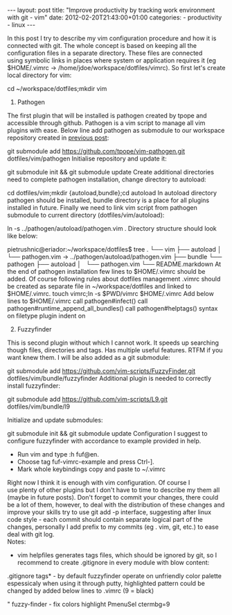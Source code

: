 --- layout: post title: "Improve productivity by tracking work environment with git - vim" date: 2012-02-20T21:43:00+01:00 categories: - productivity - linux ---

In this post I try to describe my vim configuration procedure and how it is connected with git. The whole concept is based on keeping all the configuration files in a separate directory. These files are connected using symbolic links in places where system or application requires it (eg $HOME/.vimrc -> /home/jdoe/workspace/dotfiles/vimrc). So first let's create local directory for vim:  

cd ~/workspace/dotfiles;mkdir vim  

1. Pathogen
    
The first plugin that will be installed is pathogen created by tpope and accessible through github. Pathogen is a vim script to manage all vim plugins with ease. Below line add pathogen as submodule to our workspace repository created in [previous post](http://pietrushnic.blogspot.com/2012/02/improve-productivity-by-tracking-work.html):  

git submodule add https://github.com/tpope/vim-pathogen.git dotfiles/vim/pathogen Initialise repository and update it:  

git submodule init && git submodule update Create additional directories need to complete pathogen installation, change directory to autoload:  

cd dotfiles/vim;mkdir {autoload,bundle};cd autoload In autoload directory pathogen should be installed, bundle directory is a place for all plugins installed in future. Finally we need to link vim script from pathogen submodule to current directory (dotfiles/vim/autoload):  

ln -s ../pathogen/autoload/pathogen.vim . Directory structure should look like below:  

pietrushnic@eriador:~/workspace/dotfiles$ tree . └── vim ├── autoload │   └── pathogen.vim -> ../pathogen/autoload/pathogen.vim ├── bundle └── pathogen ├── autoload │   └── pathogen.vim └── README.markdown At the end of pathogen installation few lines to $HOME/.vimrc should be added. Of course following rules about dotfiles management .vimrc should be created as separate file in ~/workspace/dotfiles and linked to $HOME/.vimrc.
touch vimrc;ln -s $PWD/vimrc $HOME/.vimrc Add below lines to $HOME/.vimrc
call pathogen#infect() call pathogen#runtime\_append\_all\_bundles() call pathogen#helptags() syntax on filetype plugin indent on
    

2. Fuzzyfinder

This is second plugin without which I cannot work. It speeds up searching though files, directories and tags. Has multiple useful features. RTFM if you want knew them. I will be also added as a git submodule:  

git submodule add https://github.com/vim-scripts/FuzzyFinder.git dotfiles/vim/bundle/fuzzyfinder Additional plugin is needed to correctly install fuzzyfinder:  

git submodule add https://github.com/vim-scripts/L9.git dotfiles/vim/bundle/l9

Initialize and update submodules:  

git submodule init && git submodule update Configuration I suggest to configure fuzzyfinder with accordance to example provided in help. 

  - Run vim and type :h fuf@en<Enter>. 
  - Choose tag fuf-vimrc-example and press Ctrl-]. 
  - Mark whole keybindings copy and paste to ~/.vimrc

Right now I think it is enough with vim configuration. Of course I use plenty of other plugins but I don't have to time to describe my them all (maybe in future posts). Don't forget to commit your changes, there could be a lot of them, however, to deal with the distribution of these changes and improve your skills try to use git add -p interface, suggesting after linux code style - each commit should contain separate logical part of the changes, personally I add prefix to my commits (eg . vim, git, etc.) to ease deal with git log.  
Notes:  

- vim helpfiles generates tags files, which should be ignored by git, so I recommend to create .gitignore in every module with blow content:

.gitignore tags\* - by default fuzzyfinder operate on unfriendly color palette espessicaly when using it through putty, highlighted pattern could be changed by added below lines to .vimrc (9 = black)

" fuzzy-finder - fix colors highlight PmenuSel ctermbg=9
